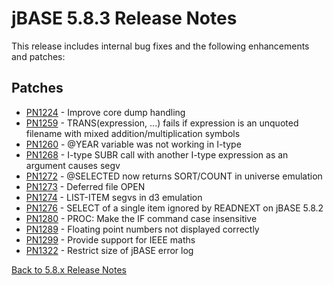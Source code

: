 # jBASE 5.8.3 Release Notes

<PageHeader />

This release includes internal bug fixes and the following enhancements and patches:

## Patches

- [PN1224](./pn1224/README.md) - Improve core dump handling  
- [PN1259](./pn1259/README.md) - TRANS(expression, ...) fails if expression is an unquoted filename with mixed addition/multiplication symbols  
- [PN1260](./pn1260/README.md) - @YEAR variable was not working in I-type  
- [PN1268](./pn1268/README.md) - I-type SUBR call with another I-type expression as an argument causes segv  
- [PN1272](./pn1272/README.md) - @SELECTED now returns SORT/COUNT in universe emulation  
- [PN1273](./pn1273/README.md) - Deferred file OPEN
- [PN1274](./pn1274/README.md) - LIST-ITEM segvs in d3 emulation
- [PN1276](./pn1276/README.md) - SELECT of a single item ignored by READNEXT on jBASE 5.8.2
- [PN1280](./pn1280/README.md) - PROC: Make the IF command case insensitive  
- [PN1289](./pn1289/README.md) - Floating point numbers not displayed correctly  
- [PN1299](./pn1299/README.md) - Provide support for IEEE maths  
- [PN1322](./pn1322/README.md) - Restrict size of jBASE error log

[Back to 5.8.x Release Notes](./../README.md)
  
<PageFooter />
